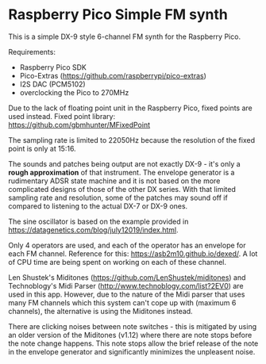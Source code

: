 # Raspberry Pico Simple FM synth

This is a simple DX-9 style 6-channel FM synth for the Raspberry Pico.

Requirements:
- Raspberry Pico SDK
- Pico-Extras (https://github.com/raspberrypi/pico-extras)
- I2S DAC (PCM5102)
- overclocking the Pico to 270MHz

Due to the lack of floating point unit in the Raspberry Pico, fixed points are used instead. Fixed point library: https://github.com/gbmhunter/MFixedPoint

The sampling rate is limited to 22050Hz because the resolution of the fixed point is only at 15:16.

The sounds and patches being output are not exactly DX-9 - it's only a **rough approximation** of that instrument. The envelope generator is a rudimentary ADSR state machine and it is not based on the more complicated designs of those of the other DX series. With that limited sampling rate and resolution, some of the patches may sound off if compared to listening to the actual DX-7 or DX-9 ones.

The sine oscillator is based on the example provided in https://datagenetics.com/blog/july12019/index.html. 

Only 4 operators are used, and each of the operator has an envelope for each FM channel. Reference for this: https://asb2m10.github.io/dexed/. A lot of CPU time are being spent on working on each of these channel.

Len Shustek's Miditones (https://github.com/LenShustek/miditones) and Technoblogy's Midi Parser (http://www.technoblogy.com/list?2EV0) are used in this app. However, due to the nature of the Midi parser that uses many FM channels which this system can't cope up with (maximum 6 channels), the alternative is using the Miditones instead.

There are clicking noises between note switches - this is mitigated by using an older version of the Miditones (v1.12) where there are note stops before the note change happens. This note stops allow the brief release of the note in the envelope generator and significantly minimizes the unpleasent noise.

